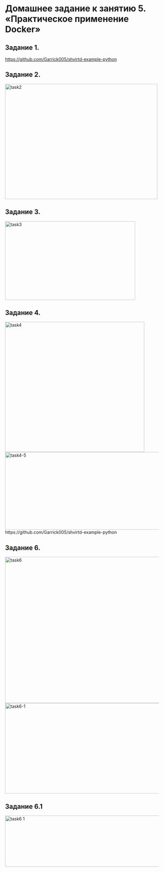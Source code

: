 # Домашнее задание к занятию 5. «Практическое применение Docker»

## Задание 1.
https://github.com/Garrick005/shvirtd-example-python

## Задание 2.
<img width="499" height="376" alt="task2" src="https://github.com/user-attachments/assets/e0034d12-75d3-48c5-9b8d-c918ffb673f1" />

## Задание 3.
<img width="426" height="257" alt="task3" src="https://github.com/user-attachments/assets/b2fbf42b-020a-4f0b-b64b-b0d4d6032f8a" />

## Задание 4.
<img width="456" height="425" alt="task4" src="https://github.com/user-attachments/assets/626ca4b0-cd16-4f82-a1ec-84fdd63d4acb" />
<img width="654" height="253" alt="task4-5" src="https://github.com/user-attachments/assets/86aa6dd1-8189-47ec-9676-9560fb1e0e2a" />
https://github.com/Garrick005/shvirtd-example-python

## Задание 6.
<img width="614" height="477" alt="task6" src="https://github.com/user-attachments/assets/5a3b999b-ecb0-4a8d-b2de-8983341228d4" />
<img width="651" height="295" alt="task6-1" src="https://github.com/user-attachments/assets/daed4498-7912-4bb6-a92f-2302f97d7150" />

## Задание 6.1
<img width="588" height="167" alt="task6 1" src="https://github.com/user-attachments/assets/f63d2754-158d-4131-98e6-ac44f9be807b" />


